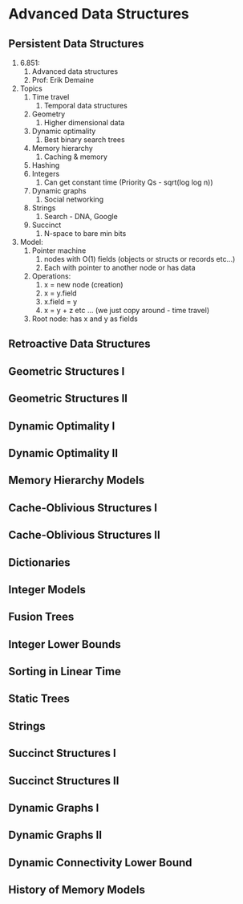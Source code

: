 # Advanced Data Structures #
## Persistent Data Structures ##
1. 6.851:
	1. Advanced data structures
	2. Prof: Erik Demaine
2. Topics
	1. Time travel
		1. Temporal data structures
	2. Geometry
		1. Higher dimensional data
	3. Dynamic optimality
		1. Best binary search trees
	4. Memory hierarchy
		1. Caching & memory
	5. Hashing
	6. Integers
		1. Can get constant time (Priority Qs - sqrt(log log n))
	7. Dynamic graphs
		1. Social networking
	8. Strings
		1. Search - DNA, Google
	9. Succinct
		1. N-space to bare min bits
3. Model:
	1. Pointer machine
		1. nodes with O(1) fields (objects or structs or records etc...)
		2. Each with pointer to another node or has data
	2. Operations:
		1. x = new node (creation)
		2. x = y.field
		3. x.field = y
		4. x = y + z etc ... (we just copy around - time travel)
	3. Root node: has x and y as fields

## Retroactive Data Structures ##
## Geometric Structures I ##
## Geometric Structures II ##
## Dynamic Optimality I ##
## Dynamic Optimality II ##
## Memory Hierarchy Models ##
## Cache-Oblivious Structures I ##
## Cache-Oblivious Structures II ##
## Dictionaries ##
## Integer Models ##
## Fusion Trees ##
## Integer Lower Bounds ##
## Sorting in Linear Time ##
## Static Trees ##
## Strings ##
## Succinct Structures I ##
## Succinct Structures II ##
## Dynamic Graphs I ##
## Dynamic Graphs II ##
## Dynamic Connectivity Lower Bound ##
## History of Memory Models ##